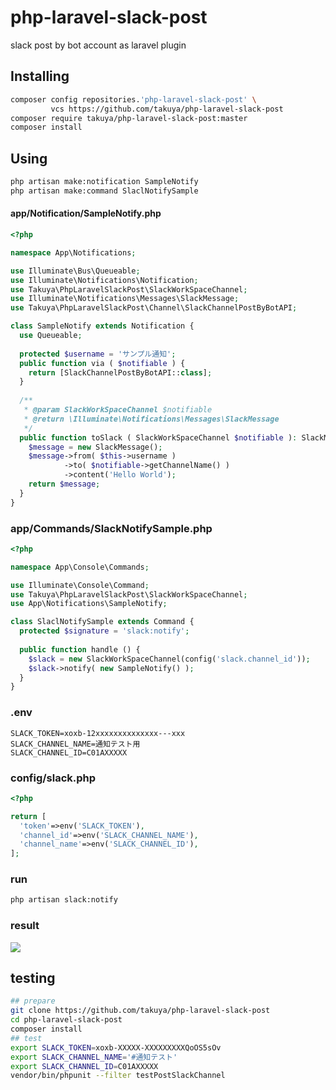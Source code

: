 # php-laravel-slack-post
slack post by bot account as laravel plugin


## Installing

```sh
composer config repositories.'php-laravel-slack-post' \
         vcs https://github.com/takuya/php-laravel-slack-post  
composer require takuya/php-laravel-slack-post:master
composer install 
```
## Using 
```sh
php artisan make:notification SampleNotify
php artisan make:command SlaclNotifySample
```
#### app/Notification/SampleNotify.php
```php
<?php

namespace App\Notifications;

use Illuminate\Bus\Queueable;
use Illuminate\Notifications\Notification;
use Takuya\PhpLaravelSlackPost\SlackWorkSpaceChannel;
use Illuminate\Notifications\Messages\SlackMessage;
use Takuya\PhpLaravelSlackPost\Channel\SlackChannelPostByBotAPI;

class SampleNotify extends Notification {
  use Queueable;
  
  protected $username = 'サンプル通知';
  public function via ( $notifiable ) {
    return [SlackChannelPostByBotAPI::class];
  }
  
  /**
   * @param SlackWorkSpaceChannel $notifiable
   * @return \Illuminate\Notifications\Messages\SlackMessage
   */
  public function toSlack ( SlackWorkSpaceChannel $notifiable ): SlackMessage {
    $message = new SlackMessage();
    $message->from( $this->username )
            ->to( $notifiable->getChannelName() )
            ->content('Hello World');
    return $message;
  }
}
```
### app/Commands/SlackNotifySample.php

```php
<?php

namespace App\Console\Commands;

use Illuminate\Console\Command;
use Takuya\PhpLaravelSlackPost\SlackWorkSpaceChannel;
use App\Notifications\SampleNotify;

class SlaclNotifySample extends Command {
  protected $signature = 'slack:notify';
  
  public function handle () {
    $slack = new SlackWorkSpaceChannel(config('slack.channel_id'));
    $slack->notify( new SampleNotify() );
  }
}
```
### .env
```
SLACK_TOKEN=xoxb-12xxxxxxxxxxxxxx---xxx
SLACK_CHANNEL_NAME=通知テスト用
SLACK_CHANNEL_ID=C01AXXXXX
```
### config/slack.php
```php
<?php

return [
  'token'=>env('SLACK_TOKEN'),
  'channel_id'=>env('SLACK_CHANNEL_NAME'),
  'channel_name'=>env('SLACK_CHANNEL_ID'),
];
```
### run
```sh
php artisan slack:notify
```

### result 

![](https://user-images.githubusercontent.com/55338/184298814-74c1e7dd-46e0-407b-9722-a29e93eb093b.png)

## testing 
```sh
## prepare
git clone https://github.com/takuya/php-laravel-slack-post
cd php-laravel-slack-post
composer install
## test
export SLACK_TOKEN=xoxb-XXXXX-XXXXXXXXXQoOS5sOv
export SLACK_CHANNEL_NAME='#通知テスト'
export SLACK_CHANNEL_ID=C01AXXXXX
vendor/bin/phpunit --filter testPostSlackChannel     
```


